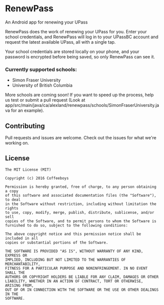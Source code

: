 # RenewPass
An Android app for renewing your UPass

RenewPass does the work of renewing your UPass for you. Enter your school credentials, and RenewPass will log in to your UPassBC account and request the latest available UPass, all with a single tap.

Your school credentials are stored locally on your phone, and your password is encrypted before being saved, so only RenewPass can see it.

### Currently supported schools:
- Simon Fraser University
- University of British Columbia

More schools are coming soon! If you want to speed up the process, help us test or submit a pull request (Look at app/src/main/java/ca/alexland/renewpass/schools/SimonFraserUniversity.java for an example).

## Contributing
Pull requests and issues are welcome. Check out the issues for what we're working on.

## License
```
The MIT License (MIT)

Copyright (c) 2016 Coffeeboys

Permission is hereby granted, free of charge, to any person obtaining a copy
of this software and associated documentation files (the "Software"), to deal
in the Software without restriction, including without limitation the rights
to use, copy, modify, merge, publish, distribute, sublicense, and/or sell
copies of the Software, and to permit persons to whom the Software is
furnished to do so, subject to the following conditions:

The above copyright notice and this permission notice shall be included in all
copies or substantial portions of the Software.

THE SOFTWARE IS PROVIDED "AS IS", WITHOUT WARRANTY OF ANY KIND, EXPRESS OR
IMPLIED, INCLUDING BUT NOT LIMITED TO THE WARRANTIES OF MERCHANTABILITY,
FITNESS FOR A PARTICULAR PURPOSE AND NONINFRINGEMENT. IN NO EVENT SHALL THE
AUTHORS OR COPYRIGHT HOLDERS BE LIABLE FOR ANY CLAIM, DAMAGES OR OTHER
LIABILITY, WHETHER IN AN ACTION OF CONTRACT, TORT OR OTHERWISE, ARISING FROM,
OUT OF OR IN CONNECTION WITH THE SOFTWARE OR THE USE OR OTHER DEALINGS IN THE
SOFTWARE.
```

